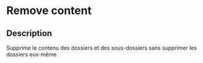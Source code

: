 # Remove content
## Description
Supprime le contenu des dossiers et des sous-dossiers sans supprimer les dossiers eux-même
